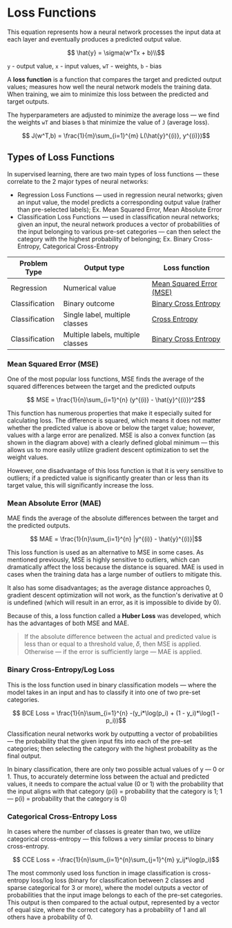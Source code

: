 # Loss Functions

This equation represents how a neural network processes the input data at each layer and eventually produces a predicted output value.
```math

\hat{y} = \sigma(w^Tx + b)\\
```
`y` - output value, `x` - input values, `wT` - weights, `b` - bias

A __loss function__ is a function that compares the target and predicted output values; measures how well the neural network models the training data. When training, we aim to minimize this loss between the predicted and target outputs.

The hyperparameters are adjusted to minimize the average loss — we find the weights `wT` and biases `b` that minimize the value of `J` (average loss).

```math

J(w^T,b) = \frac{1}{m}\sum_{i=1}^{m} L(\hat{y}^{(i)}, y^{(i)})
```

## Types of Loss Functions

In supervised learning, there are two main types of loss functions — these correlate to the 2 major types of neural networks:

- Regression Loss Functions — used in regression neural networks; given an input value, the model predicts a corresponding output value (rather than pre-selected labels); Ex. Mean Squared Error, Mean Absolute Error
- Classification Loss Functions — used in classification neural networks; given an input, the neural network produces a vector of probabilities of the input belonging to various pre-set categories — can then select the category with the highest probability of belonging; Ex. Binary Cross-Entropy, Categorical Cross-Entropy

| Problem Type | Output type | Loss function |
| --- | --- | --- |
| Regression | Numerical value | [Mean Squared Error (MSE)](#mean-squared-error-mse) |
| Classification | Binary outcome | [Binary Cross Entropy](#binary-cross-entropylog-loss) |
| Classification | Single label, multiple classes | [Cross Entropy](#categorical-cross-entropy-loss) |
| Classification | Multiple labels, multiple classes | [Binary Cross Entropy](#binary-cross-entropylog-loss) |

### Mean Squared Error (MSE)

One of the most popular loss functions, MSE finds the average of the squared differences between the target and the predicted outputs

```math

MSE = \frac{1}{n}\sum_{i=1}^{n} (y^{(i)} - \hat{y}^{(i)})^2
```
This function has numerous properties that make it especially suited for calculating loss. The difference is squared, which means it does not matter whether the predicted value is above or below the target value; however, values with a large error are penalized. MSE is also a convex function (as shown in the diagram above) with a clearly defined global minimum — this allows us to more easily utilize gradient descent optimization to set the weight values.

However, one disadvantage of this loss function is that it is very sensitive to outliers; if a predicted value is significantly greater than or less than its target value, this will significantly increase the loss.

### Mean Absolute Error (MAE)

MAE finds the average of the absolute differences between the target and the predicted outputs.

```math

MAE = \frac{1}{n}\sum_{i=1}^{n} |y^{(i)} - \hat{y}^{(i)}|
```

This loss function is used as an alternative to MSE in some cases. As mentioned previously, MSE is highly sensitive to outliers, which can dramatically affect the loss because the distance is squared. MAE is used in cases when the training data has a large number of outliers to mitigate this.

It also has some disadvantages; as the average distance approaches 0, gradient descent optimization will not work, as the function's derivative at 0 is undefined (which will result in an error, as it is impossible to divide by 0).

Because of this, a loss function called a __Huber Loss__ was developed, which has the advantages of both MSE and MAE.
> If the absolute difference between the actual and predicted value is less than or equal to a threshold value, 𝛿, then MSE is applied. Otherwise — if the error is sufficiently large — MAE is applied.

### Binary Cross-Entropy/Log Loss

This is the loss function used in binary classification models — where the model takes in an input and has to classify it into one of two pre-set categories.

```math

BCE Loss = \frac{1}{n}\sum_{i=1}^{n} -(y_i*\log(p_i) + (1 - y_i)*\log(1 - p_i))
```

Classification neural networks work by outputting a vector of probabilities — the probability that the given input fits into each of the pre-set categories; then selecting the category with the highest probability as the final output.

In binary classification, there are only two possible actual values of y — 0 or 1. Thus, to accurately determine loss between the actual and predicted values, it needs to compare the actual value (0 or 1) with the probability that the input aligns with that category (p(i) = probability that the category is 1; 1 — p(i) = probability that the category is 0)

### Categorical Cross-Entropy Loss

In cases where the number of classes is greater than two, we utilize categorical cross-entropy — this follows a very similar process to binary cross-entropy.

```math

CCE Loss = -\frac{1}{n}\sum_{i=1}^{n}\sum_{j=1}^{m} y_ij*\log(p_i)
```

The most commonly used loss function in image classification is cross-entropy loss/log loss (binary for classification between 2 classes and sparse categorical for 3 or more), where the model outputs a vector of probabilities that the input image belongs to each of the pre-set categories. This output is then compared to the actual output, represented by a vector of equal size, where the correct category has a probability of 1 and all others have a probability of 0.
